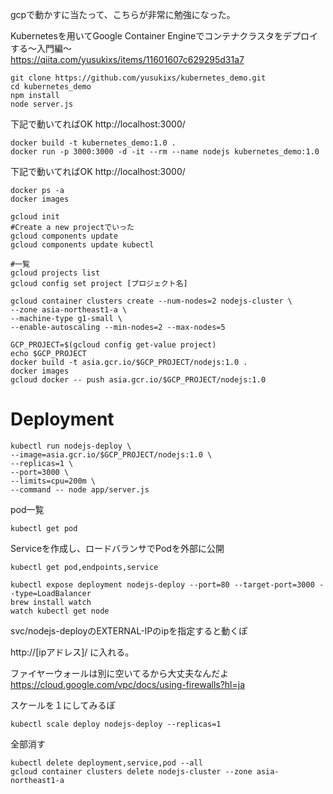 
gcpで動かすに当たって、こちらが非常に勉強になった。    


Kubernetesを用いてGoogle Container Engineでコンテナクラスタをデプロイする〜入門編〜    
https://qiita.com/yusukixs/items/11601607c629295d31a7


```
git clone https://github.com/yusukixs/kubernetes_demo.git
cd kubernetes_demo
npm install
node server.js
```

下記で動いてればOK
http://localhost:3000/


```
docker build -t kubernetes_demo:1.0 .
docker run -p 3000:3000 -d -it --rm --name nodejs kubernetes_demo:1.0
```

下記で動いてればOK
http://localhost:3000/

```
docker ps -a
docker images
```


```
gcloud init
#Create a new projectでいった 
gcloud components update
gcloud components update kubectl
```


```
#一覧
gcloud projects list
gcloud config set project [プロジェクト名]
```


````
gcloud container clusters create --num-nodes=2 nodejs-cluster \
--zone asia-northeast1-a \
--machine-type g1-small \
--enable-autoscaling --min-nodes=2 --max-nodes=5
````


```
GCP_PROJECT=$(gcloud config get-value project)
echo $GCP_PROJECT
docker build -t asia.gcr.io/$GCP_PROJECT/nodejs:1.0 .
docker images
gcloud docker -- push asia.gcr.io/$GCP_PROJECT/nodejs:1.0
```

# Deployment


```
kubectl run nodejs-deploy \
--image=asia.gcr.io/$GCP_PROJECT/nodejs:1.0 \
--replicas=1 \
--port=3000 \
--limits=cpu=200m \
--command -- node app/server.js
```

pod一覧


```
kubectl get pod
```

Serviceを作成し、ロードバランサでPodを外部に公開


```
kubectl get pod,endpoints,service
```


```
kubectl expose deployment nodejs-deploy --port=80 --target-port=3000 --type=LoadBalancer
brew install watch
watch kubectl get node
```

svc/nodejs-deployのEXTERNAL-IPのipを指定すると動くぽ

http://[ipアドレス]/
に入れる。


ファイヤーウォールは別に空いてるから大丈夫なんだよ    
https://cloud.google.com/vpc/docs/using-firewalls?hl=ja



スケールを１にしてみるぽ

```
kubectl scale deploy nodejs-deploy --replicas=1
```


全部消す

```
kubectl delete deployment,service,pod --all
gcloud container clusters delete nodejs-cluster --zone asia-northeast1-a
```



